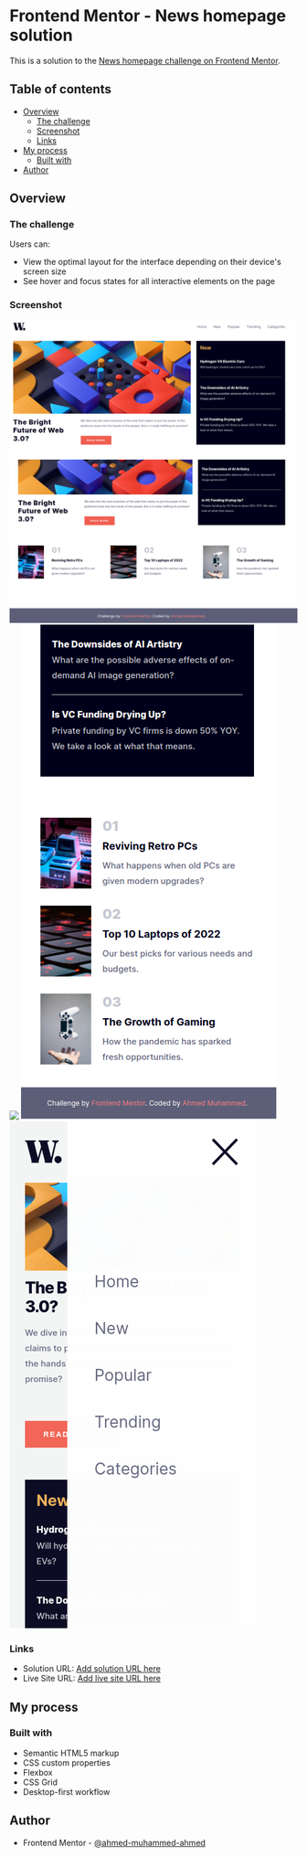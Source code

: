 # Frontend Mentor - News homepage solution

This is a solution to the [News homepage challenge on Frontend Mentor](https://www.frontendmentor.io/challenges/news-homepage-H6SWTa1MFl).

## Table of contents

- [Overview](#overview)
  - [The challenge](#the-challenge)
  - [Screenshot](#screenshot)
  - [Links](#links)
- [My process](#my-process)
  - [Built with](#built-with)
- [Author](#author)

## Overview

### The challenge

Users can:

- View the optimal layout for the interface depending on their device's screen size
- See hover and focus states for all interactive elements on the page

### Screenshot

![](./assets/screenshot/screenshot-1.png)
![](./assets/screenshot/screenshot-2.png)
![](./assets/screenshot/screenshot-3.png)
![](./assets/screenshot/screenshot-4.png)
![](./assets/screenshot/screenshot-5.png)

### Links

- Solution URL: [Add solution URL here](https://github.com/ahmed-muhammed-ahmed/News-homepage)
- Live Site URL: [Add live site URL here](https://ahmed-muhammed-ahmed.github.io/News-homepage/)

## My process

### Built with

- Semantic HTML5 markup
- CSS custom properties
- Flexbox
- CSS Grid
- Desktop-first workflow

## Author

- Frontend Mentor - [@ahmed-muhammed-ahmed](https://www.frontendmentor.io/profile/ahmed-muhammed-ahmed)

